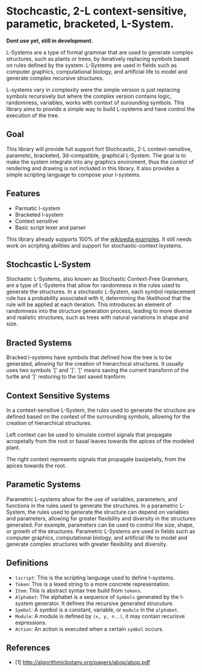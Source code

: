  # Stochcastic, 2-L context-sensitive, parametic, bracketed, L-System.

**Dont use yet, still in development.** 

L-Systems are a type of formal grammar that are used to generate complex structures, such as plants or trees, by iteratively replacing symbols based on rules defined by the system. L-Systems are used in fields such as computer graphics, computational biology, and artificial life to model and generate complex recursive structures.

L-systems vary in complexity were the simple version is just replacing symbols recursively but where the complex version contains logic, randomness, variables, works with context of surounding symbols. 
This library aims to provide a simple way to build L-systems and have control the execution of the tree.

## Goal

This library will provide full support fort Stochcastic, 2-L context-sensitive, parametic, bracketed, 3d-compatible, graphical L-System. 
The goal is to make the system integrate into any graphics enviroment, thus the control of rendering and drawing is not included in this library.
It also provides a simple scripting language to compose your l-systems.

## Features

- Parmatic l-system
- Bracketed l-system
- Context sensitive
- Basic script lexer and parser

This library already supports 100% of the [wikipedia examples](https://en.wikipedia.org/wiki/L-system). 
It still needs work on scripting abilities and support for stochastic-context lsystems.

## Stochcastic L-System

Stochastic L-Systems, also known as Stochastic Context-Free Grammars, are a type of L-Systems that allow for randomness in the rules used to generate the structures. In a stochastic L-System, each symbol replacement rule has a probability associated with it, determining the likelihood that the rule will be applied at each iteration. This introduces an element of randomness into the structure generation process, leading to more diverse and realistic structures, such as trees with natural variations in shape and size. 

## Bracted Systems

Bracked l-systems have symbols that defined how the tree is to be generated, allowing for the creation of hierarchical structures. 
It usually uses two symbols '[' and ']'. '[' means saving the current transform of the turtle and ']' restoring to the last saved tranform. 

## Context Sensitive Systems

In a context-sensitive L-System, the rules used to generate the structure are defined based on the context of the surrounding symbols, allowing for the creation of hierarchical structures.

Left context can be used to simulate control signals that propagate acropetally from the root or basal leaves towards the apices of the modeled plant.

The right context represents signals that propagate basipetally, from the apices towards the root.

## Parametic Systems

Parametric L-systems allow for the use of variables, parameters, and functions in the rules used to generate the structures. In a parametric L-System, the rules used to generate the structure can depend on variables and parameters, allowing for greater flexibility and diversity in the structures generated. For example, parameters can be used to control the size, shape, or growth of the structures. Parametric L-Systems are used in fields such as computer graphics, computational biology, and artificial life to model and generate complex structures with greater flexibility and diversity.

## Definitions 

- `lscript`: This is the scripting language used to define l-systems.
- `Token`: This is a lexed string to a more concrete representation.
- `Item`: This is abstract syntax tree build from `tokens`.
- `Alphabet`: The alphabet is a sequence of `Symbols` generated by the l-system generator. It defines the recursive generated strucuture.
- `Symbol`: A symbol is a constant, variable, or `module` in the `alphabet`.
- `Module`: A module is defined by `(x, y, n..)`, it may contain recurisve expressions.
- `Action`: An action is executed when a certain `symbol` occurs.

## References 

- [1] http://algorithmicbotany.org/papers/abop/abop.pdf